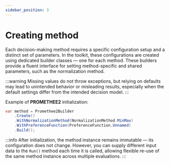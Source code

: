 ```yaml
---
sidebar_position: 3
---
```


# Creating method

Each decision-making method requires a specific configuration setup and a distinct set of parameters.
In the toolkit, these configurations are created using dedicated builder classes — one for each method.
These builders provide a fluent interface for setting method-specific and shared parameters, such as the normalization method.

:::warning
Missing values do not throw exceptions, but relying on defaults may lead to unintended behavior or misleading results, especially when the default settings differ from the intended decision model.
:::

Example of **PROMETHEE2** initialization:
```csharp showLineNumbers
var method = Promethee2Builder
    .Create()
    .WithNormalizationMethod(NormalizationMethod.MinMax)
    .WithPreferenceFunction(PreferenceFunction.Unnamed)
    .Build();
```

:::info
After initialization, the method instance remains immutable — its configuration does not change. However, you can supply different input data to the `Run()` method each time it is called, allowing flexible re-use of the same method instance across multiple evaluations.
:::
